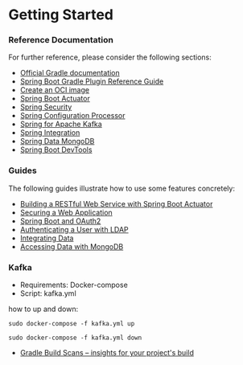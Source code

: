 # Getting Started

### Reference Documentation
For further reference, please consider the following sections:

* [Official Gradle documentation](https://docs.gradle.org)
* [Spring Boot Gradle Plugin Reference Guide](https://docs.spring.io/spring-boot/docs/2.3.5.RELEASE/gradle-plugin/reference/html/)
* [Create an OCI image](https://docs.spring.io/spring-boot/docs/2.3.5.RELEASE/gradle-plugin/reference/html/#build-image)
* [Spring Boot Actuator](https://docs.spring.io/spring-boot/docs/2.3.5.RELEASE/reference/htmlsingle/#production-ready)
* [Spring Security](https://docs.spring.io/spring-boot/docs/2.3.5.RELEASE/reference/htmlsingle/#boot-features-security)
* [Spring Configuration Processor](https://docs.spring.io/spring-boot/docs/2.3.5.RELEASE/reference/htmlsingle/#configuration-metadata-annotation-processor)
* [Spring for Apache Kafka](https://docs.spring.io/spring-boot/docs/2.3.5.RELEASE/reference/htmlsingle/#boot-features-kafka)
* [Spring Integration](https://docs.spring.io/spring-boot/docs/2.3.5.RELEASE/reference/htmlsingle/#boot-features-integration)
* [Spring Data MongoDB](https://docs.spring.io/spring-boot/docs/2.3.5.RELEASE/reference/htmlsingle/#boot-features-mongodb)
* [Spring Boot DevTools](https://docs.spring.io/spring-boot/docs/2.3.5.RELEASE/reference/htmlsingle/#using-boot-devtools)

### Guides
The following guides illustrate how to use some features concretely:

* [Building a RESTful Web Service with Spring Boot Actuator](https://spring.io/guides/gs/actuator-service/)
* [Securing a Web Application](https://spring.io/guides/gs/securing-web/)
* [Spring Boot and OAuth2](https://spring.io/guides/tutorials/spring-boot-oauth2/)
* [Authenticating a User with LDAP](https://spring.io/guides/gs/authenticating-ldap/)
* [Integrating Data](https://spring.io/guides/gs/integration/)
* [Accessing Data with MongoDB](https://spring.io/guides/gs/accessing-data-mongodb/)

### Kafka

* Requirements: Docker-compose
* Script: kafka.yml

how to up and down:
```shell script
sudo docker-compose -f kafka.yml up
```
```shell script
sudo docker-compose -f kafka.yml down
```

* [Gradle Build Scans – insights for your project's build](https://scans.gradle.com#gradle)

